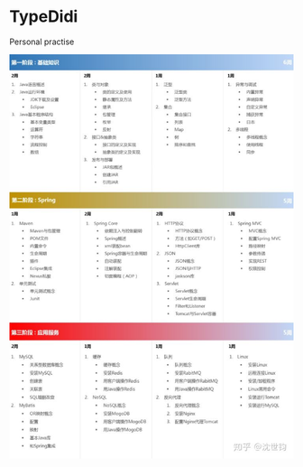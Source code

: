 # TypeDidi
Personal practise

[![ScreenShot](https://github.com/akaroka/img_warehouse/blob/master/java%E5%AD%A6%E4%B9%A0%E8%B7%AF%E7%BA%BF.jpg)](https://www.bilibili.com/video/av8945429/)
